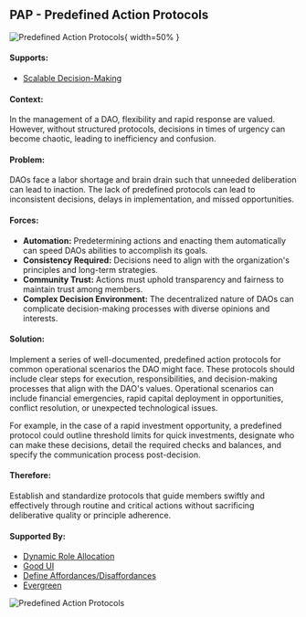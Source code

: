## PAP - Predefined Action Protocols

![Predefined Action Protocols](output/illustrations/predefined_action_protocols.png){ width=50% }

#### Supports:
* [Scalable Decision-Making](/patterns/scalable_decision_making.html)

#### Context:
In the management of a DAO, flexibility and rapid response are valued. However, without structured protocols, decisions in times of urgency can become chaotic, leading to inefficiency and confusion.

#### Problem:
DAOs face a labor shortage and brain drain such that unneeded deliberation can lead to inaction. The lack of predefined protocols can lead to inconsistent decisions, delays in implementation, and missed opportunities.

#### Forces:

- **Automation:** Predetermining actions and enacting them automatically can speed DAOs abilities to accomplish its goals.
- **Consistency Required:** Decisions need to align with the organization's principles and long-term strategies.
- **Community Trust:** Actions must uphold transparency and fairness to maintain trust among members.
- **Complex Decision Environment:** The decentralized nature of DAOs can complicate decision-making processes with diverse opinions and interests.

#### Solution:
Implement a series of well-documented, predefined action protocols for common operational scenarios the DAO might face. These protocols should include clear steps for execution, responsibilities, and decision-making processes that align with the DAO's values. Operational scenarios can include financial emergencies, rapid capital deployment in opportunities, conflict resolution, or unexpected technological issues.

For example, in the case of a rapid investment opportunity, a predefined protocol could outline threshold limits for quick investments, designate who can make these decisions, detail the required checks and balances, and specify the communication process post-decision.

#### Therefore:
Establish and standardize protocols that guide members swiftly and effectively through routine and critical actions without sacrificing deliberative quality or principle adherence.

#### Supported By:
* [Dynamic Role Allocation](/patterns/dynamic_role_allocation.html)
* [Good UI](/patterns/good_ui.html)
* [Define Affordances/Disaffordances](/patterns/define_affordances_disaffordances.html)
* [Evergreen](/patterns/evergreen.html)

![Predefined Action Protocols](output/predefined_action_protocols_specific_graph.png)